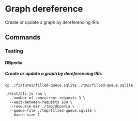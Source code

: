 # Graph dereference

Create or update a graph by dereferencing IRIs

## Commands

### Testing

#### DBpedia

##### Create or update a graph by dereferencing IRIs

    cp ./fixtures/filled-queue.sqlite ./tmp/filled-queue.sqlite

    ./dist/cli.js run \
      --number-of-concurrent-requests 3 \
      --wait-between-requests 100 \
      --resource-dir ./tmp/dbpedia \
      --queue-file ./tmp/filled-queue.sqlite \
      --batch-size 1
